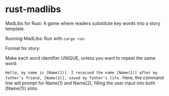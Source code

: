 rust-madlibs
============

MadLibs for Rust: A game where readers substitute key words into a story template.

Running MadLibs:
Run with ``cargo run``.

Format for story:

Make each word identifier UNIQUE, unless you want to repeat the same word:

``Hello, my name is [Name(1)]. I received the name [Name(1)] after my father's friend, [Name(2)], saved my father's life.``
Here, the command line will prompt for Name(1) and Name(2), filling the user input into both [Name(1)] slots.
